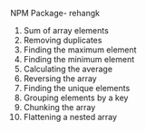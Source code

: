 NPM Package- rehangk

1. Sum of array elements
2. Removing duplicates
3. Finding the maximum element
4. Finding the minimum element
5. Calculating the average
6. Reversing the array
7. Finding the unique elements
8. Grouping elements by a key
9. Chunking the array
10. Flattening a nested array
